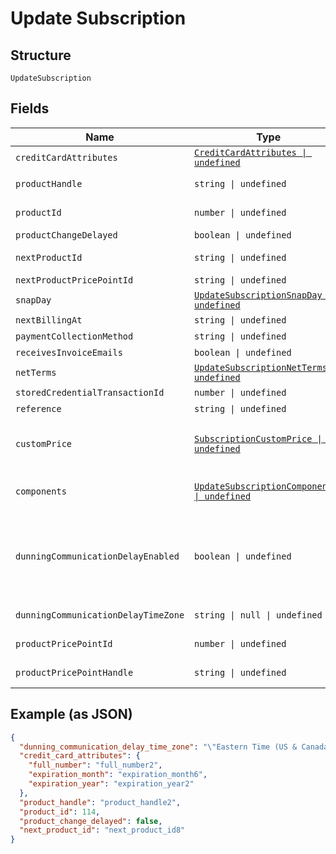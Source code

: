 
# Update Subscription

## Structure

`UpdateSubscription`

## Fields

| Name | Type | Tags | Description |
|  --- | --- | --- | --- |
| `creditCardAttributes` | [`CreditCardAttributes \| undefined`](../../doc/models/credit-card-attributes.md) | Optional | - |
| `productHandle` | `string \| undefined` | Optional | Set to the handle of a different product to change the subscription's product |
| `productId` | `number \| undefined` | Optional | Set to the id of a different product to change the subscription's product |
| `productChangeDelayed` | `boolean \| undefined` | Optional | - |
| `nextProductId` | `string \| undefined` | Optional | Set to an empty string to cancel a delayed product change. |
| `nextProductPricePointId` | `string \| undefined` | Optional | - |
| `snapDay` | [`UpdateSubscriptionSnapDay \| undefined`](../../doc/models/containers/update-subscription-snap-day.md) | Optional | This is a container for one-of cases. |
| `nextBillingAt` | `string \| undefined` | Optional | - |
| `paymentCollectionMethod` | `string \| undefined` | Optional | - |
| `receivesInvoiceEmails` | `boolean \| undefined` | Optional | - |
| `netTerms` | [`UpdateSubscriptionNetTerms \| undefined`](../../doc/models/containers/update-subscription-net-terms.md) | Optional | This is a container for one-of cases. |
| `storedCredentialTransactionId` | `number \| undefined` | Optional | - |
| `reference` | `string \| undefined` | Optional | - |
| `customPrice` | [`SubscriptionCustomPrice \| undefined`](../../doc/models/subscription-custom-price.md) | Optional | (Optional) Used in place of `product_price_point_id` to define a custom price point unique to the subscription |
| `components` | [`UpdateSubscriptionComponent[] \| undefined`](../../doc/models/update-subscription-component.md) | Optional | (Optional) An array of component ids and custom prices to be added to the subscription. |
| `dunningCommunicationDelayEnabled` | `boolean \| undefined` | Optional | Enable Communication Delay feature, making sure no communication (email or SMS) is sent to the Customer between 9PM and 8AM in time zone set by the `dunning_communication_delay_time_zone` attribute. |
| `dunningCommunicationDelayTimeZone` | `string \| null \| undefined` | Optional | Time zone for the Dunning Communication Delay feature. |
| `productPricePointId` | `number \| undefined` | Optional | Set to change the current product's price point. |
| `productPricePointHandle` | `string \| undefined` | Optional | Set to change the current product's price point. |

## Example (as JSON)

```json
{
  "dunning_communication_delay_time_zone": "\"Eastern Time (US & Canada)\"",
  "credit_card_attributes": {
    "full_number": "full_number2",
    "expiration_month": "expiration_month6",
    "expiration_year": "expiration_year2"
  },
  "product_handle": "product_handle2",
  "product_id": 114,
  "product_change_delayed": false,
  "next_product_id": "next_product_id8"
}
```


